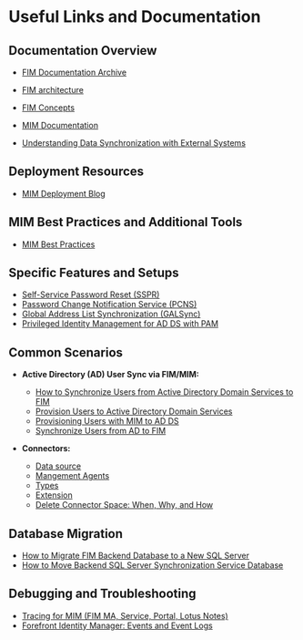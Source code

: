 # Useful Links and Documentation  
  
## Documentation Overview
- [FIM Documentation Archive](https://docs.microsoft.com/en-us/previous-versions/mim/jj590185(v=ws.10)?redirectedfrom=MSDN)    
- [FIM architecture](https://download.microsoft.com/download/0/8/4/0846D14C-B2D5-4BEA-9061-311BBF5BB76B/FIM%202010%20Technical%20Overview.docx)
- [FIM Concepts](https://technet.microsoft.com/en-us/library/jj590196(v=ws.10).aspx)

- [MIM Documentation](https://docs.microsoft.com/en-us/microsoft-identity-manager/microsoft-identity-manager-2016)
- [Understanding Data Synchronization with External Systems](https://technet.microsoft.com/en-us/library/ff608273(v=ws.10).aspx)     

## Deployment Resources  
- [MIM Deployment Blog](https://docs.microsoft.com/en-us/microsoft-identity-manager/deploy-use/microsoft-identity-manager-deploy)    

## MIM Best Practices and Additional Tools  
- [MIM Best Practices](https://docs.microsoft.com/en-us/microsoft-identity-manager/mim-best-practices)    

## Specific Features and Setups  
- [Self-Service Password Reset (SSPR)](http://technet.microsoft.com/en-us/library/ee534892(v=ws.10).aspx)    
- [Password Change Notification Service (PCNS)](https://technet.microsoft.com/en-us/library/cc720654(v=ws.10).aspx)    
- [Global Address List Synchronization (GALSync)](http://technet.microsoft.com/en-us/library/cc708642(v=ws.10).aspx)
- [Privileged Identity Management for AD DS with PAM](https://docs.microsoft.com/en-us/microsoft-identity-manager/pam/privileged-identity-management-for-active-directory-domain-services)    
  
## Common Scenarios    
- **Active Directory (AD) User Sync via FIM/MIM:**  
  - [How to Synchronize Users from Active Directory Domain Services to FIM](http://social.technet.microsoft.com/wiki/contents/articles/648.how-do-i-synchronize-users-from-active-directory-domain-services-to-fim.aspx)    
  - [Provision Users to Active Directory Domain Services](https://learn.microsoft.com/en-us/previous-versions/mim/ff686263(v=ws.10)?redirectedfrom=MSDN)    
  - [Provisioning Users with MIM to AD DS](https://docs.microsoft.com/en-us/microsoft-identity-manager/mim-how-provision-users-adds)    
  - [Synchronize Users from AD to FIM](https://docs.microsoft.com/en-us/previous-versions/mim/ff686261(v=ws.10)?redirectedfrom=MSDN)

- **Connectors:**
  - [Data source](https://learn.microsoft.com/en-us/previous-versions/mim/jj590352(v=ws.10)#connected-data-sources)
  - [Mangement Agents](https://learn.microsoft.com/en-us/previous-versions/mim/jj590352(v=ws.10)#management-agents)
  - [Types](https://learn.microsoft.com/en-us/previous-versions/mim/jj590352(v=ws.10)#management-agent-types)
  - [Extension](https://learn.microsoft.com/en-us/previous-versions/mim/jj590352(v=ws.10)#the-management-agent-for-extensible-connectivity)
  - [Delete Connector Space: When, Why, and How](https://docs.microsoft.com/en-us/archive/blogs/connector_space/deleting-a-connector-space-when-why-and-how)   
  
## Database Migration  
- [How to Migrate FIM Backend Database to a New SQL Server](https://social.technet.microsoft.com/wiki/contents/articles/3876.fim-2010-how-to-migrate-fim-backend-database-to-new-sql-server.aspx#_UNINSTALL_/_REINSTALL)    
- [How to Move Backend SQL Server Synchronization Service Database](https://social.technet.microsoft.com/wiki/contents/articles/5465.fimilm-how-to-move-the-backend-sql-server-synchronization-service-database.aspx)    

## Debugging and Troubleshooting  
- [Tracing for MIM (FIM MA, Service, Portal, Lotus Notes)](https://docs.microsoft.com/en-us/archive/blogs/ms-identity-support/reference-enable-tracing-fim-ma-fim-service-fim-portal-lotus-notes)    
- [Forefront Identity Manager: Events and Event Logs](https://social.technet.microsoft.com/wiki/contents/articles/17288.forefront-identity-manager-fim-events-event-logs.aspx)  
